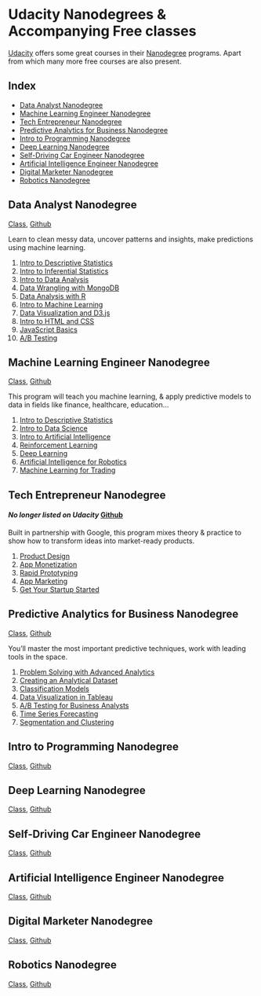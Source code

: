 # Udacity Nanodegrees & Accompanying Free classes

[Udacity](https://www.udacity.com/) offers some great courses in their [Nanodegree](https://www.udacity.com/nanodegree) programs. Apart from which many more free courses are also present.

## Index

  * [Data Analyst Nanodegree](#data-analyst-nanodegree)
  * [Machine Learning Engineer Nanodegree](#machine-learning-engineer-nanodegree)
  * [Tech Entrepreneur Nanodegree](#tech-entrepreneur-nanodegree)
  * [Predictive Analytics for Business Nanodegree](#predictive-analytics-for-business-nanodegree)
  * [Intro to Programming Nanodegree](#intro-to-programming-nanodegree)
  * [Deep Learning Nanodegree](#deep-learning-nanodegree)
  * [Self-Driving Car Engineer Nanodegree](#self-driving-car-engineer-nanodegree)
  * [Artificial Intelligence Engineer Nanodegree](#artificial-intelligence-engineer-nanodegree)
  * [Digital Marketer Nanodegree](#digital-marketer-nanodegree)
  * [Robotics Nanodegree](#robotics-nanodegree)

  
## Data Analyst Nanodegree
[Class](https://in.udacity.com/course/data-analyst-nanodegree--nd002/),   [Github]()

Learn to clean messy data, uncover patterns and insights, make predictions using machine learning.

  1.  [Intro to Descriptive Statistics](https://www.udacity.com/courses/intro-to-descriptive-statistics--ud827)
  2.  [Intro to Inferential Statistics](https://www.udacity.com/courses/intro-to-inferential-statistics--ud201)
  3.  [Intro to Data Analysis](https://www.udacity.com/courses/intro-to-data-analysis--ud170)
  4.  [Data Wrangling with MongoDB](https://www.udacity.com/courses/data-wrangling-with-mongodb--ud032)
  5.  [Data Analysis with R](https://www.udacity.com/courses/data-analysis-with-r--ud651)
  6.  [Intro to Machine Learning](https://www.udacity.com/courses/intro-to-machine-learning--ud120)
  7.  [Data Visualization and D3.js](https://www.udacity.com/courses/data-visualization-and-d3js--ud507)
  8.  [Intro to HTML and CSS](https://www.udacity.com/courses/intro-to-html-and-css--ud304)
  9.  [JavaScript Basics](https://www.udacity.com/courses/javascript-basics--ud804)
  10. [A/B Testing](https://www.udacity.com/courses/ab-testing--ud257)


## Machine Learning Engineer Nanodegree
[Class](https://in.udacity.com/course/machine-learning-engineer-nanodegree--nd009/), [Github](https://github.com/dtflaneur/udacity-ml-nandeg)

This program will teach you machine learning, & apply predictive models to data in fields like finance, healthcare, education...

  1. [Intro to Descriptive Statistics](https://www.udacity.com/courses/intro-to-descriptive-statistics--ud827)
  2. [Intro to Data Science](https://www.udacity.com/courses/intro-to-data-science--ud359)
  3. [Intro to Artificial Intelligence](https://www.udacity.com/course/intro-to-artificial-intelligence--cs271)
  4. [Reinforcement Learning](https://www.udacity.com/courses/reinforcement-learning--ud600)
  5. [Deep Learning](https://www.udacity.com/courses/deep-learning--ud730)
  6. [Artificial Intelligence for Robotics](https://www.udacity.com/courses/artificial-intelligence-for-robotics--cs373)
  7. [Machine Learning for Trading](https://www.udacity.com/courses/machine-learning-for-trading--ud501)


## Tech Entrepreneur Nanodegree
#### _No longer listed on Udacity_ [Github](https://github.com/dtflaneur/udacity-tech-entrepreneur-nandeg)

Built in partnership with Google, this program mixes theory & practice to show how to transform ideas into market-ready products.

  1. [Product Design](https://www.udacity.com/courses/product-design--ud509)
  2. [App Monetization](https://www.udacity.com/courses/app-monetization--ud518)
  3. [Rapid Prototyping](https://www.udacity.com/courses/rapid-prototyping--ud723)
  4. [App Marketing](https://www.udacity.com/courses/app-marketing--ud719)
  5. [Get Your Startup Started](https://www.udacity.com/courses/get-your-startup-started--ud806)


## Predictive Analytics for Business Nanodegree
[Class](https://in.udacity.com/course/predictive-analytics-for-business--nd008/), [Github](https://github.com/dtflaneur/udacity-predictive-analytics-nandeg)

You’ll master the most important predictive techniques, work with leading tools in the space.

  1. [Problem Solving with Advanced Analytics](https://www.udacity.com/course/problem-solving-with-advanced-analytics--ud976)
  2. [Creating an Analytical Dataset](https://www.udacity.com/course/creating-an-analytical-dataset--ud977)
  3. [Classification Models](https://www.udacity.com/course/classification-models--ud978)
  4. [Data Visualization in Tableau](https://www.udacity.com/course/data-visualization-in-tableau--ud1006)
  5. [A/B Testing for Business Analysts](https://www.udacity.com/course/ab-testing--ud979)
  6. [Time Series Forecasting](https://www.udacity.com/course/time-series-forecasting--ud980)
  7. [Segmentation and Clustering](https://www.udacity.com/course/segmentation-and-clustering--ud981)
  
  
## Intro to Programming Nanodegree
[Class](https://in.udacity.com/course/intro-to-programming-nanodegree--nd000/), [Github](https://github.com/dtflaneur/udacity-intro-to-programming-nandeg)

## Deep Learning Nanodegree
[Class](https://www.udacity.com/degrees/deep-learning-nanodegree-foundation--nd101), [Github](https://github.com/dtflaneur/udacity-dl-nandeg)

## Self-Driving Car Engineer Nanodegree
[Class](https://www.udacity.com/drive), [Github](https://github.com/dtflaneur/udacity-self-driving-car-nandeg)

## Artificial Intelligence Engineer Nanodegree
[Class](https://www.udacity.com/ai), [Github](https://github.com/dtflaneur/udacity-ai-nandeg)

## Digital Marketer Nanodegree
[Class](https://in.udacity.com/course/digital-marketing-nanodegree--nd018/), [Github](https://github.com/dtflaneur/udacity-digital-marketer-nandeg)

## Robotics Nanodegree
[Class](https://www.udacity.com/robotics), [Github](https://github.com/dtflaneur/udacity-robotics-nandeg)
